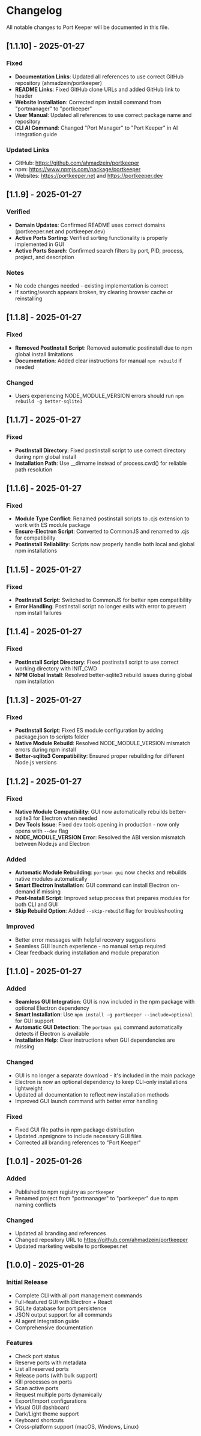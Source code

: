 # Changelog

All notable changes to Port Keeper will be documented in this file.

## [1.1.10] - 2025-01-27

### Fixed
- **Documentation Links**: Updated all references to use correct GitHub repository (ahmadzein/portkeeper)
- **README Links**: Fixed GitHub clone URLs and added GitHub link to header
- **Website Installation**: Corrected npm install command from "portmanager" to "portkeeper"
- **User Manual**: Updated all references to use correct package name and repository
- **CLI AI Command**: Changed "Port Manager" to "Port Keeper" in AI integration guide

### Updated Links
- GitHub: https://github.com/ahmadzein/portkeeper
- npm: https://www.npmjs.com/package/portkeeper
- Websites: https://portkeeper.net and https://portkeeper.dev

## [1.1.9] - 2025-01-27

### Verified
- **Domain Updates**: Confirmed README uses correct domains (portkeeper.net and portkeeper.dev)
- **Active Ports Sorting**: Verified sorting functionality is properly implemented in GUI
- **Active Ports Search**: Confirmed search filters by port, PID, process, project, and description

### Notes
- No code changes needed - existing implementation is correct
- If sorting/search appears broken, try clearing browser cache or reinstalling

## [1.1.8] - 2025-01-27

### Fixed
- **Removed PostInstall Script**: Removed automatic postinstall due to npm global install limitations
- **Documentation**: Added clear instructions for manual `npm rebuild` if needed

### Changed
- Users experiencing NODE_MODULE_VERSION errors should run `npm rebuild -g better-sqlite3`

## [1.1.7] - 2025-01-27

### Fixed
- **PostInstall Directory**: Fixed postinstall script to use correct directory during npm global install
- **Installation Path**: Use __dirname instead of process.cwd() for reliable path resolution

## [1.1.6] - 2025-01-27

### Fixed
- **Module Type Conflict**: Renamed postinstall scripts to .cjs extension to work with ES module package
- **Ensure-Electron Script**: Converted to CommonJS and renamed to .cjs for compatibility
- **Postinstall Reliability**: Scripts now properly handle both local and global npm installations

## [1.1.5] - 2025-01-27

### Fixed
- **PostInstall Script**: Switched to CommonJS for better npm compatibility
- **Error Handling**: PostInstall script no longer exits with error to prevent npm install failures

## [1.1.4] - 2025-01-27

### Fixed
- **PostInstall Script Directory**: Fixed postinstall script to use correct working directory with INIT_CWD
- **NPM Global Install**: Resolved better-sqlite3 rebuild issues during global npm installation

## [1.1.3] - 2025-01-27

### Fixed
- **PostInstall Script**: Fixed ES module configuration by adding package.json to scripts folder
- **Native Module Rebuild**: Resolved NODE_MODULE_VERSION mismatch errors during npm install
- **Better-sqlite3 Compatibility**: Ensured proper rebuilding for different Node.js versions

## [1.1.2] - 2025-01-27

### Fixed
- **Native Module Compatibility**: GUI now automatically rebuilds better-sqlite3 for Electron when needed
- **Dev Tools Issue**: Fixed dev tools opening in production - now only opens with `--dev` flag
- **NODE_MODULE_VERSION Error**: Resolved the ABI version mismatch between Node.js and Electron

### Added
- **Automatic Module Rebuilding**: `portman gui` now checks and rebuilds native modules automatically
- **Smart Electron Installation**: GUI command can install Electron on-demand if missing
- **Post-Install Script**: Improved setup process that prepares modules for both CLI and GUI
- **Skip Rebuild Option**: Added `--skip-rebuild` flag for troubleshooting

### Improved
- Better error messages with helpful recovery suggestions
- Seamless GUI launch experience - no manual setup required
- Clear feedback during installation and module preparation

## [1.1.0] - 2025-01-27

### Added
- **Seamless GUI Integration**: GUI is now included in the npm package with optional Electron dependency
- **Smart Installation**: Use `npm install -g portkeeper --include=optional` for GUI support
- **Automatic GUI Detection**: The `portman gui` command automatically detects if Electron is available
- **Installation Help**: Clear instructions when GUI dependencies are missing

### Changed
- GUI is no longer a separate download - it's included in the main package
- Electron is now an optional dependency to keep CLI-only installations lightweight
- Updated all documentation to reflect new installation methods
- Improved GUI launch command with better error handling

### Fixed
- Fixed GUI file paths in npm package distribution
- Updated .npmignore to include necessary GUI files
- Corrected all branding references to "Port Keeper"

## [1.0.1] - 2025-01-26

### Added
- Published to npm registry as `portkeeper`
- Renamed project from "portmanager" to "portkeeper" due to npm naming conflicts

### Changed
- Updated all branding and references
- Changed repository URL to https://github.com/ahmadzein/portkeeper
- Updated marketing website to portkeeper.net

## [1.0.0] - 2025-01-26

### Initial Release
- Complete CLI with all port management commands
- Full-featured GUI with Electron + React
- SQLite database for port persistence
- JSON output support for all commands
- AI agent integration guide
- Comprehensive documentation

### Features
- Check port status
- Reserve ports with metadata
- List all reserved ports
- Release ports (with bulk support)
- Kill processes on ports
- Scan active ports
- Request multiple ports dynamically
- Export/Import configurations
- Visual GUI dashboard
- Dark/Light theme support
- Keyboard shortcuts
- Cross-platform support (macOS, Windows, Linux)